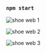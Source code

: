 
### `npm start`

![shoe web 1](https://github.com/Sanchita2022/E-Commerce/assets/132987198/6ebeb461-4ce5-45b9-84f2-323adae7777f)


![shoe web 2 ](https://github.com/Sanchita2022/E-Commerce/assets/132987198/ee8e2165-b9aa-4978-9a99-b6030e162b10)


![shoe web 3 ](https://github.com/Sanchita2022/E-Commerce/assets/132987198/ded33372-d6d1-4a5b-9a36-e1e0f52b3e59)
